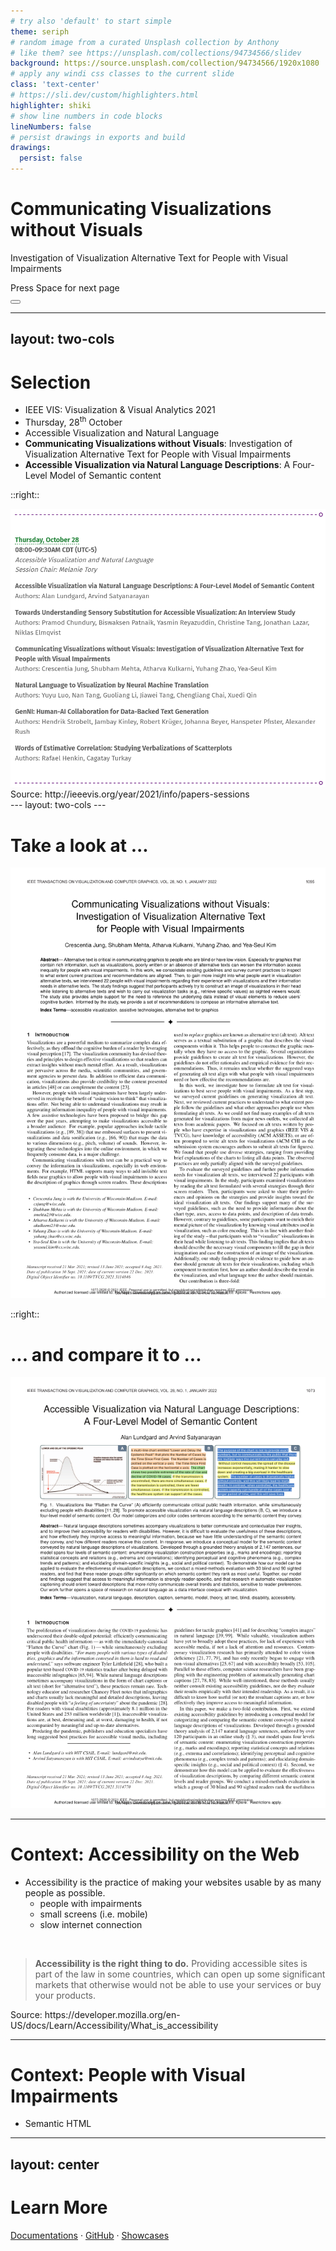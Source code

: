 ```yaml
---
# try also 'default' to start simple
theme: seriph
# random image from a curated Unsplash collection by Anthony
# like them? see https://unsplash.com/collections/94734566/slidev
background: https://source.unsplash.com/collection/94734566/1920x1080
# apply any windi css classes to the current slide
class: 'text-center'
# https://sli.dev/custom/highlighters.html
highlighter: shiki
# show line numbers in code blocks
lineNumbers: false
# persist drawings in exports and build
drawings:
  persist: false
---
```


# Communicating Visualizations without Visuals
<!--
Communicating Visualizations without Visuals: Investigation of Visualization Alternative Text for People with Visual Impairments

Accessible Visualization via Natural Language Descriptions: A Four-Level Model of Semantic content
-->
Investigation of Visualization Alternative Text for People with Visual Impairments

<div class="pt-12">
  <span @click="$slidev.nav.next" class="px-2 py-1 rounded cursor-pointer" hover="bg-white bg-opacity-10">
    Press Space for next page <carbon:arrow-right class="inline"/>
  </span>
</div>

<div class="abs-br m-6 flex gap-2">
  <button @click="$slidev.nav.openInEditor()" title="Open in Editor" class="text-xl icon-btn opacity-50 !border-none !hover:text-white">
    <carbon:edit />
  </button>
  <a href="https://github.com/slidevjs/slidev" target="_blank" alt="GitHub"
    class="text-xl icon-btn opacity-50 !border-none !hover:text-white">
    <carbon-logo-github />
  </a>
</div>

<!--
The last comment block of each slide will be treated as slide notes. It will be visible and editable in Presenter Mode along with the slide. [Read more in the docs](https://sli.dev/guide/syntax.html#notes)
-->

---
layout: two-cols
---

# Selection

- IEEE VIS: Visualization & Visual Analytics 2021
- Thursday, 28<sup>th</sup> October
- Accessible Visualization and Natural Language
- **Communicating Visualizations without Visuals**: Investigation of Visualization Alternative Text for People with Visual Impairments
- **Accessible Visualization via Natural Language Descriptions**: A Four-Level Model of Semantic content

::right::

<img alt="Cover page of first paper" src="/images/papers.png" class="center">
<footer class="text-xs absolute bottom-0px pb-4">
Source: http://ieeevis.org/year/2021/info/papers-sessions
</footer>
---
layout: two-cols
---

# Take a look at ...

<img alt="Cover page of second paper" src="/images/paper2.png" class="pr-10px">

::right::


# ... and compare it to ...

<img alt="Cover page of first paper" src="/images/paper1.png" class="pl-10px">

---

# Context: Accessibility on the Web

- Accessibility is the practice of making your websites usable by as many people as possible.
  - people with impairments
  - small screens (i.e. mobile)
  - slow internet connection

<br>

> **Accessibility is the right thing to do.** Providing accessible sites is part of the law in some countries, which can open up some significant markets that otherwise would not be able to use your services or buy your products.

<footer class="text-xs absolute bottom-0px pb-4">
Source: https://developer.mozilla.org/en-US/docs/Learn/Accessibility/What_is_accessibility
</footer>

<!--
- Test12
-->

---

# Context: People with Visual Impairments

- Semantic HTML

---
layout: center
---

# Learn More

[Documentations](https://sli.dev) · [GitHub](https://github.com/slidevjs/slidev) · [Showcases](https://sli.dev/showcases.html)
